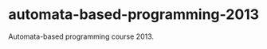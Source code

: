 automata-based-programming-2013
===============================

Automata-based programming course 2013.

